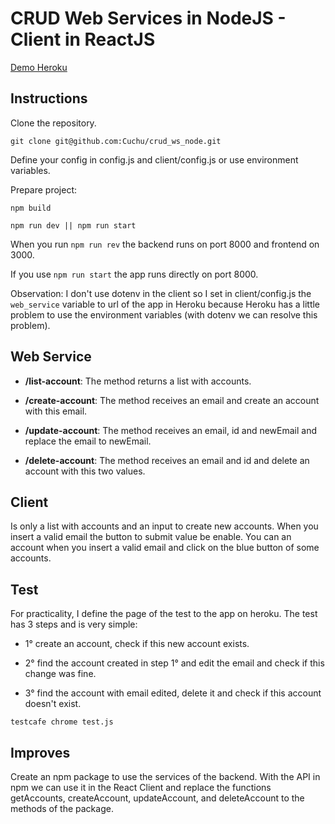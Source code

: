 # CRUD Web Services in NodeJS - Client in ReactJS

[Demo Heroku](https://crud-ws-node.herokuapp.com/)

## Instructions

Clone the repository.

~~~
git clone git@github.com:Cuchu/crud_ws_node.git
~~~

Define your config in config.js and client/config.js or use environment variables.

Prepare project:

~~~
npm build

npm run dev || npm run start
~~~

When you run `npm run rev` the backend runs on port 8000 and frontend on 3000. 

If you use `npm run start` the app runs directly on port 8000.

Observation: I don't use dotenv in the client so I set in client/config.js the `web_service` variable to url of the app in Heroku because Heroku has a little problem to use the environment variables (with dotenv we can resolve this problem).

## Web Service

- **/list-account**: The method returns a list with accounts.

- **/create-account**: The method receives an email and create an account with this email.

- **/update-account**: The method receives an email, id and newEmail and replace the email to newEmail.

- **/delete-account**: The method receives an email and id and delete an account with this two values.

## Client

Is only a list with accounts and an input to create new accounts. When you insert a valid email the button to submit value be enable. You can an account when you insert a valid email and click on the blue button of some accounts.

## Test

For practicality, I define the page of the test to the app on heroku. 
The test has 3 steps and is very simple:

- 1° create an account, check if this new account exists.

- 2° find the account created in step 1° and edit the email and check if this change was fine.

- 3° find the account with email edited, delete it and check if this account doesn't exist.

~~~
testcafe chrome test.js
~~~

## Improves

Create an npm package to use the services of the backend. With the API in npm we can use it in the React Client and replace the functions getAccounts, createAccount, updateAccount, and deleteAccount to the methods of the package.